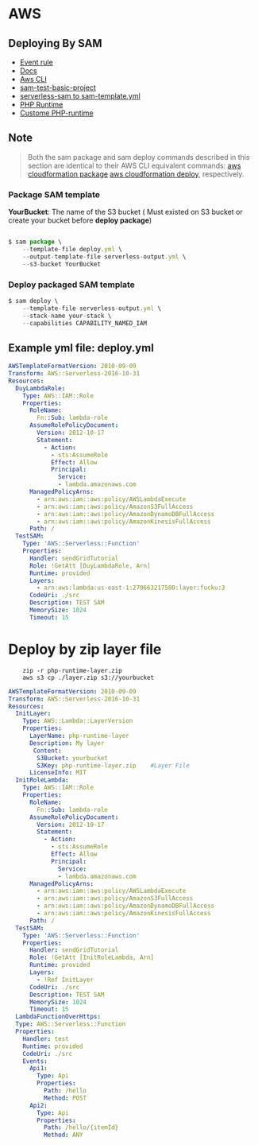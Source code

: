 # AWS

## Deploying By SAM
- [Event rule](https://github.com/awslabs/aws-security-benchmark/blob/master/architecture/create-benchmark-rules.yaml)
- [Docs](https://docs.aws.amazon.com/serverless-application-model/latest/developerguide/serverless-deploying.html)
- [Aws CLI](https://docs.aws.amazon.com/cli/latest/reference/cloudformation/deploy/index.html)
- [sam-test-basic-project](https://github.com/mavi888/sam-test-basic-project)
- [serverless-sam to sam-template.yml](https://github.com/SAPessi/serverless-sam)
- [PHP Runtime](https://github.com/pagnihotry/PHP-Lambda-Runtime)
- [Custome PHP-runtime](https://aws.amazon.com/vi/blogs/apn/aws-lambda-custom-runtime-for-php-a-practical-example/)

## Note

> Both the sam package and sam deploy commands described in this section are identical to their AWS CLI 
equivalent commands: [aws cloudformation package](https://docs.aws.amazon.com/cli/latest/reference/cloudformation/package.html)
[aws cloudformation deploy](https://docs.aws.amazon.com/cli/latest/reference/cloudformation/deploy/index.html), respectively.

### Package SAM template

**YourBucket**: The name of the S3 bucket ( Must existed on S3 bucket or create your bucket before **deploy package**)

```javascript

$ sam package \
    --template-file deploy.yml \
    --output-template-file serverless-output.yml \
    --s3-bucket YourBucket
```

### Deploy packaged SAM template

```javascript
$ sam deploy \
    --template-file serverless-output.yml \
    --stack-name your-stack \
    --capabilities CAPABILITY_NAMED_IAM
```

## Example yml file: deploy.yml

```yml
AWSTemplateFormatVersion: 2010-09-09
Transform: AWS::Serverless-2016-10-31
Resources:
  DuyLambdaRole:
    Type: AWS::IAM::Role
    Properties:
      RoleName:
        Fn::Sub: lambda-role
      AssumeRolePolicyDocument:
        Version: 2012-10-17
        Statement:
          - Action:
            - sts:AssumeRole
            Effect: Allow
            Principal:
              Service:
              - lambda.amazonaws.com
      ManagedPolicyArns:
        - arn:aws:iam::aws:policy/AWSLambdaExecute
        - arn:aws:iam::aws:policy/AmazonS3FullAccess
        - arn:aws:iam::aws:policy/AmazonDynamoDBFullAccess
        - arn:aws:iam::aws:policy/AmazonKinesisFullAccess
      Path: /
  TestSAM:
    Type: 'AWS::Serverless::Function'
    Properties:
      Handler: sendGridTutorial
      Role: !GetAtt [DuyLambdaRole, Arn]
      Runtime: provided
      Layers:
        - arn:aws:lambda:us-east-1:270663217580:layer:fucku:3
      CodeUri: ./src
      Description: TEST SAM
      MemorySize: 1024
      Timeout: 15
```

# Deploy by zip layer file
```javscript
    zip -r php-runtime-layer.zip
    aws s3 cp ./layer.zip s3://yourbucket
```

```yml
AWSTemplateFormatVersion: 2010-09-09
Transform: AWS::Serverless-2016-10-31
Resources:
  InitLayer:
    Type: AWS::Lambda::LayerVersion
    Properties:
      LayerName: php-runtime-layer
      Description: My layer
       Content: 
        S3Bucket: yourbucket
        S3Key: php-runtime-layer.zip    #Layer File
      LicenseInfo: MIT
  InitRoleLambda:
    Type: AWS::IAM::Role
    Properties:
      RoleName:
        Fn::Sub: lambda-role
      AssumeRolePolicyDocument:
        Version: 2012-10-17
        Statement:
          - Action:
            - sts:AssumeRole
            Effect: Allow
            Principal:
              Service:
              - lambda.amazonaws.com
      ManagedPolicyArns:
        - arn:aws:iam::aws:policy/AWSLambdaExecute
        - arn:aws:iam::aws:policy/AmazonS3FullAccess
        - arn:aws:iam::aws:policy/AmazonDynamoDBFullAccess
        - arn:aws:iam::aws:policy/AmazonKinesisFullAccess
      Path: /
  TestSAM:
    Type: 'AWS::Serverless::Function'
    Properties:
      Handler: sendGridTutorial
      Role: !GetAtt [InitRoleLambda, Arn]
      Runtime: provided
      Layers:
        - !Ref InitLayer
      CodeUri: ./src
      Description: TEST SAM
      MemorySize: 1024
      Timeout: 15
  LambdaFunctionOverHttps:
  Type: AWS::Serverless::Function
  Properties:
    Handler: test
    Runtime: provided
    CodeUri: ./src
    Events:
      Api1:
        Type: Api
        Properties:
          Path: /hello
          Method: POST
      Api2:
        Type: Api
        Properties:
          Path: /hello/{itemId}
          Method: ANY   

```
